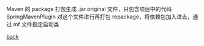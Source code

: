 Maven 的 package 打包生成 .jar.original 文件，只包含项目中的代码  
SpringMavenPlugin 对这个文件进行再打包 repackage，将依赖包加入进去，通过 mf 文件指定启动类  

[back](../3.md)  